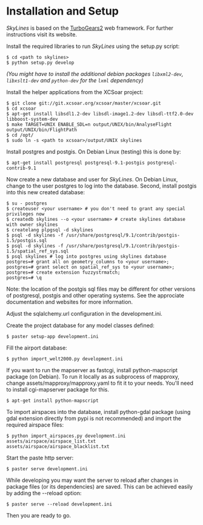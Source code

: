 # Installation and Setup

*SkyLines* is based on the [TurboGears2](http://www.turbogears.org) web framework. For further instructions visit its website.

Install the required libraries to run *SkyLines* using the setup.py script:

    $ cd <path to skylines>
    $ python setup.py develop

*(You might have to install the additional debian packages `libxml2-dev`, `libxslt1-dev` and `python-dev` for the `lxml` dependency)*

Install the helper applications from the XCSoar project:

    $ git clone git://git.xcsoar.org/xcsoar/master/xcsoar.git
    $ cd xcsoar
    $ apt-get install libsdl1.2-dev libsdl-image1.2-dev libsdl-ttf2.0-dev libboost-system-dev
    $ make TARGET=UNIX ENABLE_SDL=n output/UNIX/bin/AnalyseFlight output/UNIX/bin/FlightPath
    $ cd /opt/
    $ sudo ln -s <path to xcsoar>/output/UNIX skylines

Install postgres and postgis. On Debian Linux (testing) this is done by:

    $ apt-get install postgresql postgresql-9.1-postgis postgresql-contrib-9.1

Now create a new database and user for *SkyLines*. On Debian Linux, change to the user postgres to log into the database. Second, install postgis into this new created database:

    $ su - postgres
    $ createuser <your username> # you don't need to grant any special privileges now
    $ createdb skylines --o <your username> # create skylines database with owner skylines
    $ createlang plpgsql -d skylines
    $ psql -d skylines -f /usr/share/postgresql/9.1/contrib/postgis-1.5/postgis.sql
    $ psql -d skylines -f /usr/share/postgresql/9.1/contrib/postgis-1.5/spatial_ref_sys.sql
    $ psql skylines # log into postgres using skylines database
    postgres=# grant all on geometry_columns to <your username>;
    postgres=# grant select on spatial_ref_sys to <your username>;
    postgres=# create extension fuzzystrmatch;
    postgres=# \q

Note: the location of the postgis sql files may be different for other versions of postgresql, postgis and other
operating systems. See the approciate documentation and websites for more information.

Adjust the sqlalchemy.url configuration in the development.ini.

Create the project database for any model classes defined:

    $ paster setup-app development.ini

Fill the airport database:

    $ python import_welt2000.py development.ini

If you want to run the mapserver as fastcgi, install python-mapscript package (on Debian). To run it locally as
as subprocess of mapproxy, change assets/mapproxy/mapproxy.yaml to fit it to your needs. You'll need to install
cgi-mapserver package for this.

    $ apt-get install python-mapscript

To import airspaces into the database, install python-gdal package (using gdal extension directly from pypi is not recommended) and import the required airspace files:

    $ python import_airspaces.py development.ini assets/airspace/airspace_list.txt assets/airspace/airspace_blacklist.txt

Start the paste http server:

    $ paster serve development.ini

While developing you may want the server to reload after changes in package files (or its dependencies) are saved. This can be achieved easily by adding the --reload option:

    $ paster serve --reload development.ini

Then you are ready to go.
